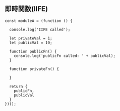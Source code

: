 ## 即時関数(IIFE)

    const moduleA = (function () {
    
      console.log('IIFE called');
    
      let privateVal = 1;
      let publicVal = 10;
    
      function publicFn() {
        console.log('publicFn called: ' + publicVal);
      }
    
      function privateFn() {
    
      }
    
      return {
        publicFn,
        publicVal
      }
    })();
